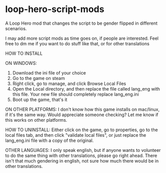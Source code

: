 # loop-hero-script-mods
A Loop Hero mod that changes the script to be gender flipped in different scenarios. 

I may add more script mods as time goes on, if people are interested.  Feel free to dm me if you want to do stuff like that, or for other translations

HOW TO INSTALL

ON WINDOWS:
1) Download the ini file of your choice
2) Go to the game on steam
3) Right click, go to manage, and click Browse Local Files
4) Open the Local directory, and then replace the file called lang_eng with this file.  Your new file should completely replace lang_eng.ini
5) Boot up the game, that's it

ON OTHER PLATFORMS:
I don't know how this game installs on mac/linux, if it's the same way. Would appreciate someone checking? Let me know if this works on other platforms. 

HOW TO UNINSTALL: Either click on the game, go to properties, go to the local files tab, and then click "validate local files", or just replace the lang_eng.ini file with a copy of the original.

OTHER LANGUAGES:  I only speak english, but if anyone wants to volunteer to do the same thing with other translations, please go right ahead.  There isn't that much gendering in english, not sure how much there would be in other translations. 
